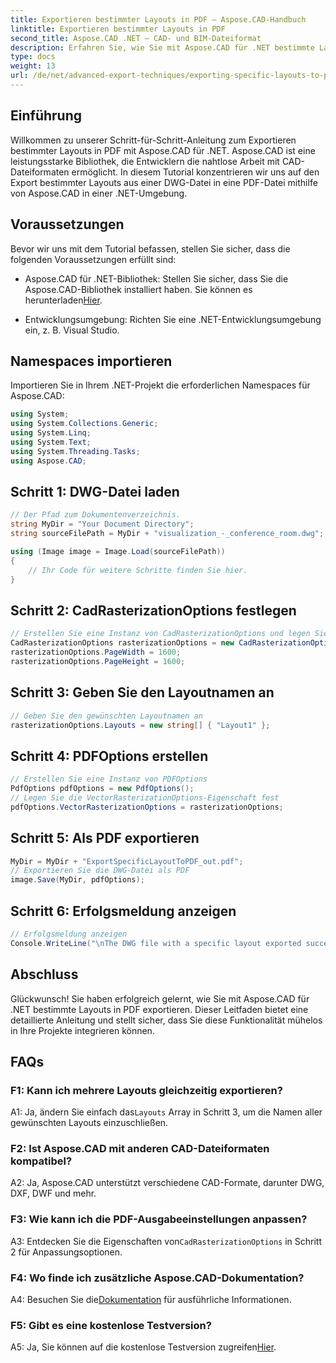 ```yaml
---
title: Exportieren bestimmter Layouts in PDF – Aspose.CAD-Handbuch
linktitle: Exportieren bestimmter Layouts in PDF
second_title: Aspose.CAD .NET – CAD- und BIM-Dateiformat
description: Erfahren Sie, wie Sie mit Aspose.CAD für .NET bestimmte Layouts in PDF exportieren. Schritt-für-Schritt-Anleitung für eine nahtlose Integration.
type: docs
weight: 13
url: /de/net/advanced-export-techniques/exporting-specific-layouts-to-pdf/
---
```

## Einführung

Willkommen zu unserer Schritt-für-Schritt-Anleitung zum Exportieren bestimmter Layouts in PDF mit Aspose.CAD für .NET. Aspose.CAD ist eine leistungsstarke Bibliothek, die Entwicklern die nahtlose Arbeit mit CAD-Dateiformaten ermöglicht. In diesem Tutorial konzentrieren wir uns auf den Export bestimmter Layouts aus einer DWG-Datei in eine PDF-Datei mithilfe von Aspose.CAD in einer .NET-Umgebung.

## Voraussetzungen

Bevor wir uns mit dem Tutorial befassen, stellen Sie sicher, dass die folgenden Voraussetzungen erfüllt sind:

-  Aspose.CAD für .NET-Bibliothek: Stellen Sie sicher, dass Sie die Aspose.CAD-Bibliothek installiert haben. Sie können es herunterladen[Hier](https://releases.aspose.com/cad/net/).

- Entwicklungsumgebung: Richten Sie eine .NET-Entwicklungsumgebung ein, z. B. Visual Studio.

## Namespaces importieren

Importieren Sie in Ihrem .NET-Projekt die erforderlichen Namespaces für Aspose.CAD:

```csharp
using System;
using System.Collections.Generic;
using System.Linq;
using System.Text;
using System.Threading.Tasks;
using Aspose.CAD;
```

## Schritt 1: DWG-Datei laden

```csharp
// Der Pfad zum Dokumentenverzeichnis.
string MyDir = "Your Document Directory";
string sourceFilePath = MyDir + "visualization_-_conference_room.dwg";

using (Image image = Image.Load(sourceFilePath))
{
    // Ihr Code für weitere Schritte finden Sie hier.
}
```

## Schritt 2: CadRasterizationOptions festlegen

```csharp
// Erstellen Sie eine Instanz von CadRasterizationOptions und legen Sie deren verschiedene Eigenschaften fest
CadRasterizationOptions rasterizationOptions = new CadRasterizationOptions();
rasterizationOptions.PageWidth = 1600;
rasterizationOptions.PageHeight = 1600;
```

## Schritt 3: Geben Sie den Layoutnamen an

```csharp
// Geben Sie den gewünschten Layoutnamen an
rasterizationOptions.Layouts = new string[] { "Layout1" };
```

## Schritt 4: PDFOptions erstellen

```csharp
// Erstellen Sie eine Instanz von PDFOptions
PdfOptions pdfOptions = new PdfOptions();
// Legen Sie die VectorRasterizationOptions-Eigenschaft fest
pdfOptions.VectorRasterizationOptions = rasterizationOptions;
```

## Schritt 5: Als PDF exportieren

```csharp
MyDir = MyDir + "ExportSpecificLayoutToPDF_out.pdf";
// Exportieren Sie die DWG-Datei als PDF
image.Save(MyDir, pdfOptions);
```

## Schritt 6: Erfolgsmeldung anzeigen

```csharp
// Erfolgsmeldung anzeigen
Console.WriteLine("\nThe DWG file with a specific layout exported successfully to PDF.\nFile saved at " + MyDir);
```

## Abschluss

Glückwunsch! Sie haben erfolgreich gelernt, wie Sie mit Aspose.CAD für .NET bestimmte Layouts in PDF exportieren. Dieser Leitfaden bietet eine detaillierte Anleitung und stellt sicher, dass Sie diese Funktionalität mühelos in Ihre Projekte integrieren können.

## FAQs

### F1: Kann ich mehrere Layouts gleichzeitig exportieren?

 A1: Ja, ändern Sie einfach das`Layouts` Array in Schritt 3, um die Namen aller gewünschten Layouts einzuschließen.

### F2: Ist Aspose.CAD mit anderen CAD-Dateiformaten kompatibel?

A2: Ja, Aspose.CAD unterstützt verschiedene CAD-Formate, darunter DWG, DXF, DWF und mehr.

### F3: Wie kann ich die PDF-Ausgabeeinstellungen anpassen?

 A3: Entdecken Sie die Eigenschaften von`CadRasterizationOptions` in Schritt 2 für Anpassungsoptionen.

### F4: Wo finde ich zusätzliche Aspose.CAD-Dokumentation?

 A4: Besuchen Sie die[Dokumentation](https://reference.aspose.com/cad/net/) für ausführliche Informationen.

### F5: Gibt es eine kostenlose Testversion?

 A5: Ja, Sie können auf die kostenlose Testversion zugreifen[Hier](https://releases.aspose.com/).